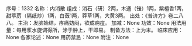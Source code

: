 序号：1332
名称：内消散
组成：消石（研）2两，木通（锉）1两，紫檀香1两，甜葶苈（隔纸炒）1两，白蔹1两，莽草1两，大黄3两。
出处：《普济方》卷二八八。
主治：发脑始结，疼痛妨闷，欲成痈疽。
加减：None
功效：None
用法用量：每用浆水旋调得所，涂于肿上，干即易。
制备方法：上为末。
临床应用：None
各家论述：None
用药禁忌：None
附注：None

